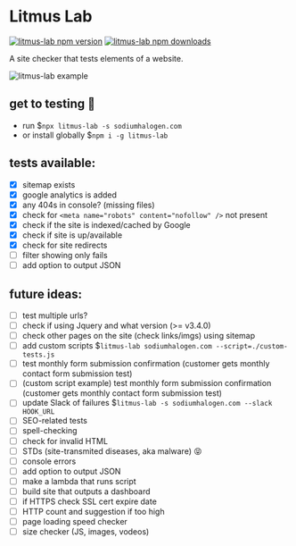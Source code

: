 # Litmus Lab

[![litmus-lab npm version](https://img.shields.io/npm/v/litmus-lab.svg)](https://npmjs.org/package/litmus-lab)
[![litmus-lab npm downloads](https://img.shields.io/npm/dt/litmus-lab.svg)](https://npmjs.org/package/litmus-lab)

A site checker that tests elements of a website.

![litmus-lab example](https://sh-drop.s3.us-east-1.amazonaws.com/cs/litmus-lab-example-1.png)

## get to testing 🚀

- run \$`npx litmus-lab -s sodiumhalogen.com`
- or install globally \$`npm i -g litmus-lab`

## tests available:

- [x] sitemap exists
- [x] google analytics is added
- [x] any 404s in console? (missing files)
- [x] check for `<meta name="robots" content="nofollow" />` not present
- [x] check if the site is indexed/cached by Google
- [x] check if site is up/available
- [x] check for site redirects
- [ ] filter showing only fails
- [ ] add option to output JSON

## future ideas:

- [ ] test multiple urls?
- [ ] check if using Jquery and what version (>= v3.4.0)
- [ ] check other pages on the site (check links/imgs) using sitemap
- [ ] add custom scripts \$`litmus-lab sodiumhalogen.com --script=./custom-tests.js`
- [ ] test monthly form submission confirmation (customer gets monthly contact form submission test)
- [ ] (custom script example) test monthly form submission confirmation (customer gets monthly contact form submission test)
- [ ] update Slack of failures \$`litmus-lab -s sodiumhalogen.com --slack HOOK_URL`
- [ ] SEO-related tests
- [ ] spell-checking
- [ ] check for invalid HTML
- [ ] STDs (site-transmited diseases, aka malware) 😝
- [ ] console errors
- [ ] add option to output JSON
- [ ] make a lambda that runs script
- [ ] build site that outputs a dashboard
- [ ] if HTTPS check SSL cert expire date
- [ ] HTTP count and suggestion if too high
- [ ] page loading speed checker
- [ ] size checker (JS, images, vodeos)
